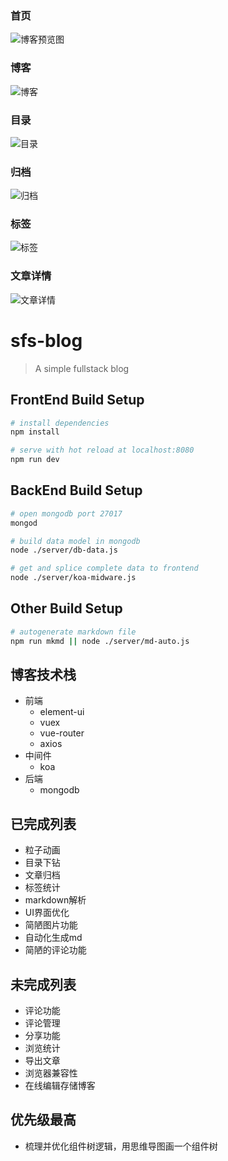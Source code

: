 ### 首页
![博客预览图](https://github.com/FrankKai/sfs-blog/blob/master/src/assets/images/newcover.png)
### 博客
![博客](https://github.com/FrankKai/sfs-blog/blob/master/src/assets/images/博客.png)
### 目录
![目录](https://github.com/FrankKai/sfs-blog/blob/master/src/assets/images/目录.png)
### 归档
![归档](https://github.com/FrankKai/sfs-blog/blob/master/src/assets/images/归档.png)
### 标签
![标签](https://github.com/FrankKai/sfs-blog/blob/master/src/assets/images/标签.png)
### 文章详情
![文章详情](https://github.com/FrankKai/sfs-blog/blob/master/src/assets/images/文章详情.png)
# sfs-blog

> A simple fullstack blog

## FrontEnd Build Setup

``` bash
# install dependencies
npm install

# serve with hot reload at localhost:8080
npm run dev

```
## BackEnd Build Setup

``` bash
# open mongodb port 27017
mongod

# build data model in mongodb
node ./server/db-data.js

# get and splice complete data to frontend
node ./server/koa-midware.js

```
## Other Build Setup

``` bash
# autogenerate markdown file
npm run mkmd || node ./server/md-auto.js

```

## 博客技术栈
* 前端
  * element-ui
  * vuex
  * vue-router
  * axios
* 中间件
  * koa
* 后端
  * mongodb

## 已完成列表
* 粒子动画
* 目录下钻
* 文章归档
* 标签统计
* markdown解析
* UI界面优化
* 简陋图片功能
* 自动化生成md
* 简陋的评论功能

## 未完成列表
* 评论功能
* 评论管理
* 分享功能
* 浏览统计
* 导出文章
* 浏览器兼容性
* 在线编辑存储博客

## 优先级最高
* 梳理并优化组件树逻辑，用思维导图画一个组件树